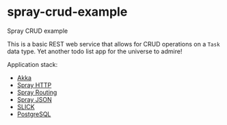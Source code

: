 spray-crud-example
==================

Spray CRUD example

This is a basic REST web service that allows for CRUD operations on a `Task` data type. Yet another todo list app for the universe to admire!

Application stack:
* [Akka](http://akka.io/)
* [Spray HTTP](https://github.com/spray/spray/tree/master/spray-http)
* [Spray Routing](http://spray.io/documentation/1.1-SNAPSHOT/spray-routing/)
* [Spray JSON](https://github.com/spray/spray-json)
* [SLICK](http://slick.typesafe.com/)
* [PostgreSQL](http://www.postgresql.org/)